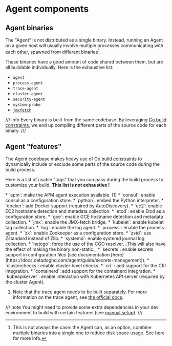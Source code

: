 # Agent components
## Agent binaries

The "Agent" is not distributed as a single binary. Instead, running an Agent on a given host will usually involve multiple processes communicating with each other, spawned from different binaries[^1].

These binaries have a good amount of code shared between them, but are all buildable individually. Here is the exhaustive list:

* `agent`
* `process-agent`
* `trace-agent`
* `cluster-agent`
* `security-agent`
* `system-probe`
* [`jmxfetch`](../../components/jmxfetch.md)
<!-- NOTE: Are we missing `dogstatsd`, `JMXFetch`, `otel-agent`, `cluster-agent-cloufoundry` here ? Maybe also `cws-instrumentation`, `installer`, `ddtray`. -->

/// info
Every binary is built from the same codebase. By leveraging [Go build constraints](https://pkg.go.dev/cmd/go#hdr-Build_constraints), we end up compiling different parts of the source code for each binary.
///

[^1]: This is not always the case: the Agent can, as an option, combine multiple binaries into a single one to reduce disk space usage. See [here](../../how-to/build/standalone.md#agent-bundles) for more info.

## Agent "features"

The Agent codebase makes heavy use of [Go build constraints](https://pkg.go.dev/cmd/go#hdr-Build_constraints) to dynamically include or exclude some parts of the source code during the build process.

Here is a list of usable "tags" that you can pass during the build process to customize your build. **This list is _not_ exhaustive !**
<!-- Should we make it exhaustive ? -->

<!-- Special div needed to enable annotations in lists -->
<div class="annotate" markdown>
* `apm`: make the APM agent execution available. (1)
* `consul`: enable consul as a configuration store.
* `python`: embed the Python interpreter.
* `docker`: add Docker support (required by AutoDiscovery).
* `ec2`: enable EC2 hostname detection and metadata collection.
* `etcd`: enable Etcd as a configuration store.
* `gce`: enable GCE hostname detection and metadata collection.
* `jmx`: enable the JMX-fetch bridge.
* `kubelet`: enable kubelet tag collection.
* `log`: enable the log agent.
* `process`: enable the process agent.
* `zk`: enable Zookeeper as a configuration store.
* `zstd`: use Zstandard instead of Zlib.
* `systemd`: enable systemd journal log collection.
* `netcgo`: force the use of the CGO resolver. _This will also have the effect of making the binary non-static._
* `secrets`: enable secrets support in configuration files (see documentation [here](https://docs.datadoghq.com/agent/guide/secrets-management)).
* `clusterchecks`: enable cluster-level checks.
* `cri` : add support for the CRI integration.
* `containerd`: add support for the containerd integration.
* `kubeapiserver`: enable interaction with Kubernetes API server (required by the cluster Agent).
</div>

1. Note that the trace agent needs to be built separately. For more information on the trace agent, see [the official docs](https://docs.datadoghq.com/tracing/trace_collection/).

/// note
You might need to provide some extra dependencies in your dev environment to build with certain features (see [manual setup](../../setup/manual.md)).
///


